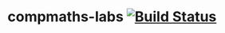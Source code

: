 # compmaths-labs [![Build Status](https://travis-ci.org/lamtev/compmaths-labs.svg?branch=master)](https://travis-ci.org/lamtev/compmaths-labs)

